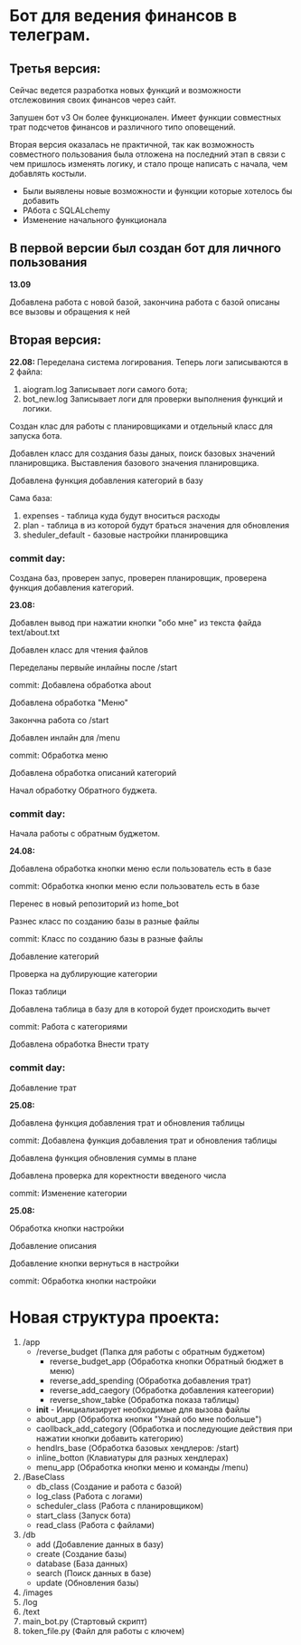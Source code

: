 # Бот для ведения финансов в телеграм.

## Третья версия:

Сейчас ведется разработка новых функций и возможности отслежовиния своих финансов через сайт.

Запушен бот v3 Он более функционален. Имеет функции совместных трат подсчетов финансов и различного типо оповещений.

Вторая версия оказалась не практичной, так как возможность совместного пользования была отложена на последний этап в связи с чем пришлось изменять логику, и стало проще написать с начала, чем добавлять костыли.
+ Были выявлены новые возможности и функции которые хотелось бы добавить
+ РАбота с SQLALchemy 
+ Изменение начального функционала

## В первой версии был создан бот для личного пользования

**13.09**

Добавлена работа с новой базой, закончина работа с базой описаны все вызовы и обращения к ней

## Вторая версия:

**22.08:** 
Переделана система логирования. Теперь логи записываются в 2 файла:

1. aiogram.log Записывает логи самого бота;
2. bot_new.log Записывает логи для проверки выполнения функций и логики.

Создан клас для работы с планировщиками и отдельный класс для запуска бота.

Добавлен класс для создания базы даных, поиск базовых значений планировщика. Выставления базового значения планировщика.

Добавлена функция добавления категорий в базу

Сама база:

1. expenses - таблица куда будут вноситься расходы
2. plan - таблица в из которой будут браться значения для обновления
3. sheduler_default - базовые настройки планировщика

### commit day:
Создана баз, проверен запус, проверен планировщик, проверена функция добавления категорий.

**23.08:**

Добавлен вывод при нажатии кнопки "обо мне" из текста файда text/about.txt

Добавлен класс для чтения файлов

Переделаны первыйе инлайны после /start

commit: Добавлена обработка about  

Добавлена обработка "Меню"

Закончна работа со /start

Добавлен инлайн для /menu

commit: Обработка меню

Добавлена обработка описаний категорий

Начал обработку Обратного буджета.

### commit day:
Начала работы с обратным буджетом.

**24.08:**

Добавлена обработка кнопки меню если пользователь есть в базе

commit: Обработка кнопки меню если пользователь есть в базе

Перенес в новый репозиторий из home_bot

Разнес класс по созданию базы в разные файлы

commit: Класс по созданию базы в разные файлы

Добавление категорий

Проверка на дублирующие категории

Показ таблици

Добавлена таблица в базу для в которой будет происходить вычет

commit: Работа с категориями

Добавлена обработка Внести трату

### commit day:
Добавление трат

**25.08:**

Добавлена функция добавления трат и обновления таблицы

commit: Добавлена функция добавления трат и обновления таблицы

Добавлена функция обновления суммы в плане

Добавлена проверка для коректности введеного числа

commit: Изменение категории

**25.08:**

Обработка кнопки настройки

Добавление описания

Добавление кнопки вернуться в настройки

commit: Обработка кнопки настройки

# Новая структура проекта:

1. /app 
    - /reverse_budget (Папка для работы с обратным буджетом)
        - reverse_budget_app (Обработка кнопки Обратный бюджет в меню)
        - reverse_add_spending (Обработка добавления трат)
        - reverse_add_caegory (Обработка добавления катеегории)
        - reverse_show_tabke (Обработка показа таблицы)
    - __init__ - Инициализирует необходимые для вызова файлы
    - about_app (Обработка кнопки "Узнай обо мне побольше")
    - caollback_add_category (Обработка и последующие действия при нажатии кнопки добавить категорию)
    - hendlrs_base (Обработка базовых хендлеров: /start)
    - inline_botton (Клавиатуры для разных хендлерах)
    - menu_app (Обработка кнопки меню и команды /menu)
2. /BaseClass
    - db_class (Создание и работа с базой)
    - log_class (Работа с логами)
    - scheduler_class (Работа с планировщиком)
    - start_class (Запуск бота)
    - read_class (Работа с файлами)
3. /db 
    - add (Добавление данных в базу)
    - create (Создание базы)
    - database (База данных)
    - search (Поиск данных в базе)
    - update (Обновления базы)
4. /images
5. /log
6. /text
7. main_bot.py (Стартовый скрипт)
8. token_file.py (Файл для работы с ключем)

